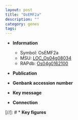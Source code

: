 ```yaml
---
layout: post
title: "OsEMF2a"
description: ""
category: genes
tags: 
---
```


* **Information**  
    + Symbol: OsEMF2a  
    + MSU: [LOC_Os04g08034](http://rice.uga.edu/cgi-bin/ORF_infopage.cgi?orf=LOC_Os04g08034)  
    + RAPdb: [Os04g0162100](http://rapdb.dna.affrc.go.jp/viewer/gbrowse_details/irgsp1?name=Os04g0162100)  

* **Publication**  

* **Genbank accession number**  

* **Key message**  

* **Connection**  

[//]: # * **Key figures**  


